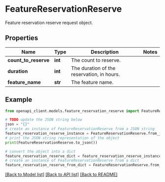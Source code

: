 # FeatureReservationReserve

Feature reservation reserve request object.

## Properties

Name | Type | Description | Notes
------------ | ------------- | ------------- | -------------
**count_to_reserve** | **int** | The count to reserve. | 
**duration** | **int** | The duration of the reservation, in hours. | 
**feature_name** | **str** | The feature name. | 

## Example

```python
from openapi_client.models.feature_reservation_reserve import FeatureReservationReserve

# TODO update the JSON string below
json = "{}"
# create an instance of FeatureReservationReserve from a JSON string
feature_reservation_reserve_instance = FeatureReservationReserve.from_json(json)
# print the JSON string representation of the object
print(FeatureReservationReserve.to_json())

# convert the object into a dict
feature_reservation_reserve_dict = feature_reservation_reserve_instance.to_dict()
# create an instance of FeatureReservationReserve from a dict
feature_reservation_reserve_from_dict = FeatureReservationReserve.from_dict(feature_reservation_reserve_dict)
```
[[Back to Model list]](../README.md#documentation-for-models) [[Back to API list]](../README.md#documentation-for-api-endpoints) [[Back to README]](../README.md)



